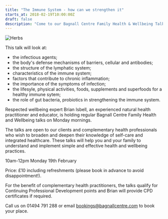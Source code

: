 ```yaml
---
title: "The Immune System - how can we strengthen it"
starts_at: 2018-02-19T10:00:00Z
draft: false
description: "Come to our Bagnall Centre Family Health & Wellbeing Talk at 10am-12pm on Monday 19th February"
---
```


![Herbs](/uploads/herbs.jpg)

This talk will look at:

- the infectious agents;
- the body's defense mechanisms of barriers, cellular and antibodies;
- the structure of the lymphatic system; 
- characteristics of the immune system;
- factors that contribute to chronic inflammation;
- the importance of the symptoms of infection;
- the lifesyle, physical activities, foods, supplements and superfoods for a healthy immune sytem;
- the role of gut bacteria, probiotics in strengthening the immune system. 

Respected wellbeing expert Brian Isbell, an experienced natural health practitioner and educator, is holding regular Bagnall Centre Family Health and Wellbeing talks on Monday mornings.
 
The talks are open to our clients and complementary health professionals who wish to broaden and deepen their knowledge of self-care and integrated healthcare. These talks will help you and your family to understand and implement simple and effective health and wellbeing practices.
 
10am-12pm Monday 19th February 
 
Price: £10 including refreshments (please book in advance to avoid disappointment!).
 
For the benefit of complementary health practitioners, the talks qualify for Continuing Professional Development points and Brian will provide CPD certificates if required.
 
Call us on 01494 791 288 or email bookings@bagnallcentre.com to book your place.